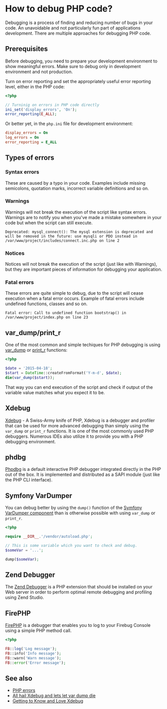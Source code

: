 # How to debug PHP code?

Debugging is a process of finding and reducing number of bugs in your code. An
unavoidable and not particularly fun part of applications development. There are
multiple approaches for debugging PHP code.

## Prerequisites

Before debugging, you need to prepare your development environment to show
meaningful errors. Make sure to debug only in development environment and not
production.

Turn on error reporting and set the appropriately useful error reporting level,
either in the PHP code:

```php
<?php

// Turninig on errors in PHP code directly
ini_set('display_errors', 'On');
error_reporting(E_ALL);
```

Or better yet, in the `php.ini` file for development environment:

```ini
display_errors = On
log_errors = On
error_reporting = E_ALL
```

## Types of errors

### Syntax errors

These are caused by a typo in your code. Examples include missing semicolons,
quotation marks, incorrect variable definitions and so on.

### Warnings

Warnings will not break the execution of the script like syntax errors. Warnings
are to notify you when you've made a mistake somewhere in your code but when the
script can still execute.

```
Deprecated: mysql_connect(): The mysql extension is deprecated and will be removed in the future: use mysqli or PDO instead in /var/www/project/includes/connect.inc.php on line 2
```

### Notices

Notices will not break the execution of the script (just like with Warnings),
but they are important pieces of information for debugging your application.

### Fatal errors

These errors are quite simple to debug, due to the script will cease execution
when a fatal error occurs. Example of fatal errors include undefined functions,
classes and so on.

```
Fatal error: Call to undefined function bootstrap() in /var/www/project/index.php on line 23
```

## var\_dump/print\_r

One of the most common and simple techiques for PHP debugging is using
[var_dump](http://php.net/var_dump) or [print_r](http://php.net/print_r)
functions:

```php
<?php

$date = '2015-04-18';
$start = DateTime::createFromFormat('Y-m-d', $date);
die(var_dump($start));
```

That way you can end execution of the script and check if output of the variable
value matches what you expect it to be.

## Xdebug

[Xdebug](http://xdebug.org/) - A Swiss-Army knife of PHP, Xdebug is a debugger
and profiler that can be used for more advanced debugging than simply using the
`var_dump` or `print_r` functions. It is one of the most commonly used PHP
debuggers. Numerous IDEs also utilize it to provide you with a PHP debugging
environment.

## phdbg

[Phpdbg](http://phpdbg.com/) is a default interactive PHP debugger integrated
directly in the PHP out of the box. It is implemented and distributed as a SAPI
module (just like the PHP CLI interface).

## Symfony VarDumper

You can debug better by using the `dump()` function of the
[Symfony VarDumper component](http://symfony.com/components/VarDumper)
than is otherwise possible with using `var_dump` or `print_r`.

```php
<?php

require __DIR__.'/vendor/autoload.php';

// This is some variable which you want to check and debug.
$someVar = '...';

dump($someVar);
```

## Zend Debugger

The [Zend Debugger](https://www.zend.com/topics/Zend-Debugger-Installation-Guide.pdf)
is a PHP extension that should be installed on your Web server in order to
perform optimal remote debugging and profiling using Zend Studio.

## FirePHP

[FirePHP](http://www.firephp.org/) is a debugger that enables you to log to your
Firebug Console using a simple PHP method call.

```php
<?php

FB::log('Log message');
FB::info('Info message');
FB::warn('Warn message');
FB::error('Error message');
```

## See also

* [PHP errors](/php/ref/errors)
* [All hail Xdebug and lets let var dump die](http://jamescowie.me/blog/2016/12/all-hail-xdebug-and-lets-let-var-dump-die/)
* [Getting to Know and Love Xdebug](https://www.sitepoint.com/getting-know-love-xdebug/)
